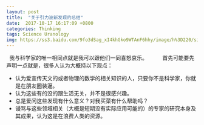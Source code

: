 ```yaml
---
layout: post
title:  "关于引力波新发现的总结"
date:  2017-10-17 16:17:09 +0800
categories: Thinking
tags: Science Uranology
img: https://ss3.baidu.com/9fo3dSag_xI4khGko9WTAnF6hhy/image/h%3D220/sign=3035c7d76bd0f703f9b292de38fb5148/b3119313b07eca80df1ea827982397dda04483d3.jpg
---
```

 
我与科学家的唯一相同点就是我可以跟他们一同喜怒哀乐。
 
&#160; &#160; &#160; &#160;首先可能要先声明一点就是，很多人认为大概持以下观点：
  
- 认为爱宣传天文的或者物理的数学的相关知识的人，只要你不是科学家，你就是在朋友圈装逼。
- 认为这些有的没的跟生活无关，并不是很感兴趣。
- 总是爱问这些发现有什么意义？对我买菜有什么帮助吗？
- 谩骂与这些领域相关（大概是短期没有实际应用可能的）的专家的研究本身及其成果，认为这是在浪费人类的资源。
